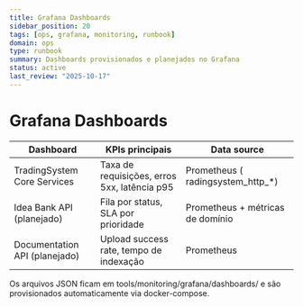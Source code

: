 ```yaml
---
title: Grafana Dashboards
sidebar_position: 20
tags: [ops, grafana, monitoring, runbook]
domain: ops
type: runbook
summary: Dashboards provisionados e planejados no Grafana
status: active
last_review: "2025-10-17"
---
```


# Grafana Dashboards

| Dashboard | KPIs principais | Data source |
|-----------|-----------------|-------------|
| TradingSystem Core Services | Taxa de requisições, erros 5xx, latência p95 | Prometheus (	radingsystem_http_*) |
| Idea Bank API (planejado) | Fila por status, SLA por prioridade | Prometheus + métricas de domínio |
| Documentation API (planejado) | Upload success rate, tempo de indexação | Prometheus |

Os arquivos JSON ficam em tools/monitoring/grafana/dashboards/ e são provisionados automaticamente via docker-compose.
